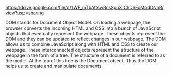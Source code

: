 https://drive.google.com/file/d/1WF_mTbAttswRcsSpuXIChDSFoModDNhR/view?usp=sharing

DOM stands for Document Object Model. On loading a webpage, the browser converts the incoming HTML and CSS into a bunch of JavaScript objects that eventually represent the 
webpage. These objects represent the DOM and they can be updated to reflect changes in our webpage. The DOM allows us to combine JavaScript along with HTML and CSS to create our 
webpage. These interconnected objects represent the structure of the webpage in the form of a tree. The structure of a document is referred to as the model. At the top of this 
tree is the Document object. Thus the DOM helps us to create and manipulate documents.
